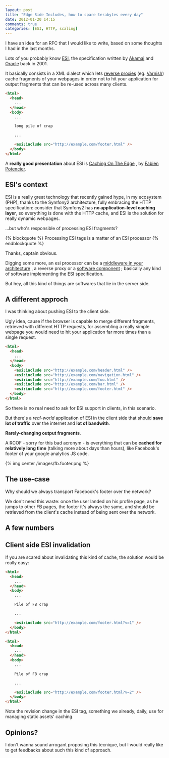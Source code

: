 ```yaml
---
layout: post
title: "Edge Side Includes, how to spare terabytes every day"
date: 2012-01-20 14:15
comments: true
categories: [ESI, HTTP, scaling]
---
```


I have an idea for an RFC that I would like to write, based on some thoughts I
had in the last months.
<!-- more -->

Lots of you probably know [ESI](http://www.w3.org/TR/esi-lang), the specification
written by [Akamai](http://www.akamai.com/) and [Oracle](http://www.oracle.com/index.html)
back in 2001.

It basically consists in a XML dialect which lets [reverse proxies](http://en.wikipedia.org/wiki/Reverse_proxy)
(eg. [Varnish](https://www.varnish-cache.org/)) cache fragments of your webpages
in order not to hit your application for output fragments that can be re-used
across many clients.

``` html A webpage including an ESI tag
<html>
  <head>
    ...
  </head>
  <body>
    ...

    long pile of crap

    ...

    <esi:include src="http://example.com/footer.html" />
  </body>
</html>
```

A **really good presentation** about ESI is [Caching On The Edge](http://www.slideshare.net/fabpot/caching-on-the-edge/99)
, by [Fabien Potencier](http://fabien.potencier.org/).

## ESI's context ##

ESI is a really great technology that recently gained hype, in my ecosystem (PHP),
thanks to the Symfony2 architecture, fully embracing the HTTP specification:
consider that Symfony2 has **no application-level caching layer**, so everything
is done with the HTTP cache, and ESI is the solution for really dynamic webpages.

...but who's responsible of processing ESI fragments?

{% blockquote %}
Processing ESI tags is a matter of an ESI processor
{% endblockquote %}

Thanks, captain obvious.

Digging some more, an esi processor can be a [middleware in your architecture](http://rack.rubyforge.org/)
, a reverse proxy or a [software component](http://symfony.com/doc/2.0/book/http_cache.html#using-edge-side-includes)
; basically any kind of software implementing the ESI specification.

But hey, all this kind of things are softwares that lie in the server side.

## A different approch ##

I was thinking about pushing ESI to the client side.

Ugly idea, cause if the browser is capable to merge different fragments, retrieved
with different HTTP requests, for assembling a really simple webpage you would
need to hit your application far more times than a single request.

``` html The response retrieved with the browser would generate lots of subrequests
<html>
  <head>
    ...
  </head>
  <body>
    <esi:include src="http://example.com/header.html" />
    <esi:include src="http://example.com/navigation.html" />
    <esi:include src="http://example.com/foo.html" />
    <esi:include src="http://example.com/bar.html" />
    <esi:include src="http://example.com/footer.html" />
  </body>
</html>
```

So there is no real need to ask for ESI support in clients, in this scenario.

But there's a *real-world* application of ESI in the client side that should
**save lot of traffic** over the internet and **lot of bandwith**.

**Rarely-changing output fragments**.

A RCOF - sorry for this bad acronym - is everything that can be **cached for
relatively long time** (talking more about days than hours), like Facebook's
footer of your google analytics JS code.

{% img center /images/fb.footer.png %}

## The use-case

Why should we always transport Facebook's footer over the network?

We don't need this waste: once the user landed on his profile page, as he jumps
to other FB pages, the footer it's always the same, and should be retrieved from
the client's cache instead of being sent over the network.

## A few numbers

## Client side ESI invalidation

If you are scared about invalidating this kind of cache, the solution would be
really easy:

``` html Facebook before updating the footer
<html>
  <head>
    ...
  </head>
  <body>
    ...

    Pile of FB crap

    ...

    <esi:include src="http://example.com/footer.html?v=1" />
  </body>
</html>
```

``` html Facebook after updating the footer
<html>
  <head>
    ...
  </head>
  <body>
    ...

    Pile of FB crap

    ...

    <esi:include src="http://example.com/footer.html?v=2" />
  </body>
</html>
```

Note the revision change in the ESI tag, something we already, daily, use for
managing static assets' caching.

## Opinions?

I don't wanna sound arrogant proposing this tecnique, but I would really like to
get feedbacks about such this kind of approach.